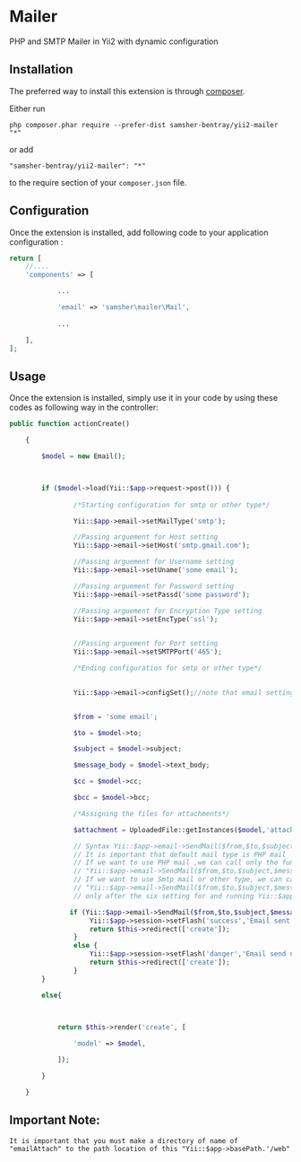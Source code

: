 Mailer
======
PHP and SMTP Mailer in Yii2 with dynamic configuration

Installation
------------

The preferred way to install this extension is through [composer](http://getcomposer.org/download/).

Either run

```
php composer.phar require --prefer-dist samsher-bentray/yii2-mailer "*"
```

or add

```
"samsher-bentray/yii2-mailer": "*"
```

to the require section of your `composer.json` file.

Configuration
-------------

Once the extension is installed, add following code to your application configuration :

```php
return [
    //....
    'components' => [

            ...

            'email' => 'samsher\mailer\Mail',
            
            ...

    ],
];
```

Usage
-----

Once the extension is installed, simply use it in your code by using these codes as following way in the controller:

```php
public function actionCreate()

    {

        $model = new Email();



        if ($model->load(Yii::$app->request->post())) {
            
                /*Starting configuration for smtp or other type*/

                Yii::$app->email->setMailType('smtp');

                //Passing arguement for Host setting
                Yii::$app->email->setHost('smtp.gmail.com');

                //Passing arguement for Username setting
                Yii::$app->email->setUname('some email');

                //Passing arguement for Password setting
                Yii::$app->email->setPassd('some password');

                //Passing arguement for Encryption Type setting
                Yii::$app->email->setEncType('ssl');

                
                //Passing arguement for Port setting
                Yii::$app->email->setSMTPPort('465');

                /*Ending configuration for smtp or other type*/

                 
                Yii::$app->email->configSet();//note that email setting is completed only when execute this function


                $from = 'some email';

                $to = $model->to;

                $subject = $model->subject;

                $message_body = $model->text_body;

                $cc = $model->cc;

                $bcc = $model->bcc;

                /*Assigning the files for attachments*/

                $attachment = UploadedFile::getInstances($model,'attachment');

                // Syntax Yii::$app->email->SendMail($from,$to,$subject,$message_body,$cc,$bcc,$attachment);
                // It is important that default mail type is PHP mail
                // If we want to use PHP mail ,we can call only the function 
                // "Yii::$app->email->SendMail($from,$to,$subject,$message_body,$cc,$bcc,$attachment);"
                // If we want to use Smtp mail or other type, we can call the function
                // "Yii::$app->email->SendMail($from,$to,$subject,$message_body,$cc,$bcc,$attachment);"
                // only after the six setting for and running Yii::$app->email->configSet();

               if (Yii::$app->email->SendMail($from,$to,$subject,$message_body,$cc,$bcc,$attachment)){
                    Yii::$app->session->setFlash('success','Email sent.'); //for for wrong event.
                    return $this->redirect(['create']);
                }
                else {
                    Yii::$app->session->setFlash('danger','Email send not success.'); //for for wrong event.
                    return $this->redirect(['create']);
                }
        }

        else{

    

            return $this->render('create', [

                'model' => $model,

            ]);

        }

    }
```
Important Note:
---------------
```
It is important that you must make a directory of name of "emailAttach" to the path location of this "Yii::$app->basePath.'/web"

```